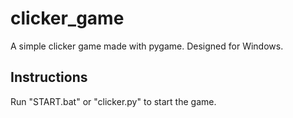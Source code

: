 # clicker_game
A simple clicker game made with pygame.
Designed for Windows.
## Instructions
Run "START.bat" or "clicker.py" to start the game.

